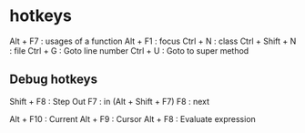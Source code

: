 # hotkeys

Alt + F7 : usages of a function
Alt + F1 : focus
Ctrl + N : class
Ctrl + Shift + N : file
Ctrl + G : Goto line number
Ctrl + U : Goto to super method

## Debug hotkeys

Shift + F8 : Step Out
        F7 : in (Alt + Shift + F7)
        F8 : next

 Alt + F10 : Current
  Alt + F9 : Cursor
  Alt + F8 : Evaluate expression
